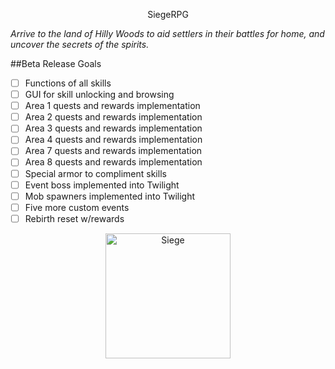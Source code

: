 <p align="center">
    SiegeRPG
</p>

*Arrive to the land of Hilly Woods to aid settlers in their battles for home, and uncover the secrets of the spirits.*


##Beta Release Goals
- [ ] Functions of all skills
- [ ] GUI for skill unlocking and browsing
- [ ] Area 1 quests and rewards implementation
- [ ] Area 2 quests and rewards implementation
- [ ] Area 3 quests and rewards implementation
- [ ] Area 4 quests and rewards implementation
- [ ] Area 7 quests and rewards implementation
- [ ] Area 8 quests and rewards implementation
- [ ] Special armor to compliment skills
- [ ] Event boss implemented into Twilight
- [ ] Mob spawners implemented into Twilight
- [ ] Five more custom events
- [ ] Rebirth reset w/rewards

<p align="center">
  <a href="https://youtu.be/6ke_CKSm1dM">
         <img alt="Siege" src="https://i.imgur.com/T2e3JFY.png"
         width=200">
      </a>
</p> 
